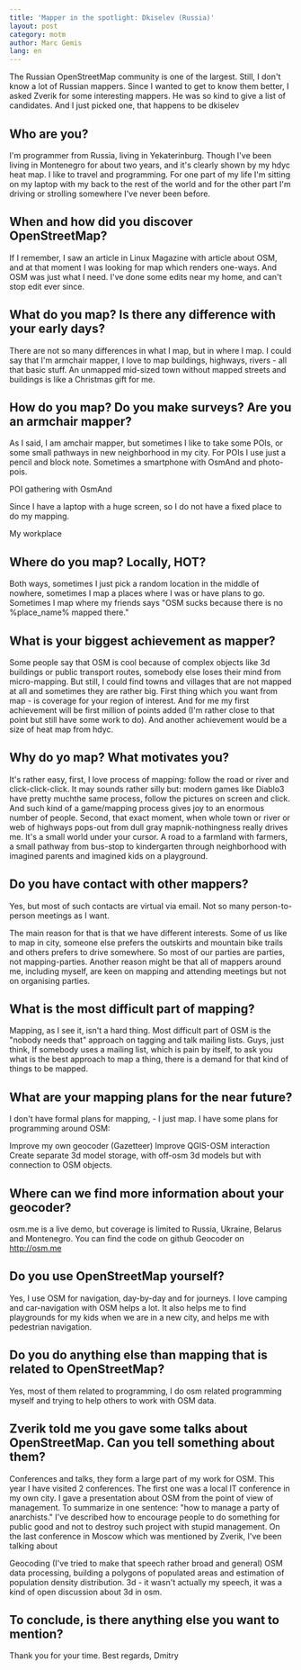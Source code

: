```yaml
---
title: 'Mapper in the spotlight: Dkiselev (Russia)'
layout: post
category: motm
author: Marc Gemis
lang: en
---
```


The Russian OpenStreetMap community is one of the largest. Still, I don't know a lot of Russian mappers. Since I wanted to get to know them better, I asked Zverik for some interesting mappers. He was so kind to give a list of candidates. And I just picked one, that happens to be dkiselev

## Who are you?

I'm programmer from Russia, living in Yekaterinburg. Though I've been living in Montenegro for about two years, and it's clearly shown by my hdyc heat map. I like to travel and programming. For one part of my life I'm sitting on my laptop with my back to the rest of the world and for the other part I'm driving or strolling somewhere I've never been before.

## When and how did you discover OpenStreetMap?

If I remember, I saw an article in Linux Magazine with article about OSM, and at that moment I was looking for map which renders one-ways. And OSM was just what I need. I've done some edits near my home, and can't stop edit ever since.

## What do you map? Is there any difference with your early days?

There are not so many differences in what I map, but in where I map. I could say that I'm armchair mapper, I love to map buildings, highways, rivers - all that basic stuff. An unmapped mid-sized town without mapped streets and buildings is like a Christmas gift for me.

## How do you map? Do you make surveys? Are you an armchair mapper?

As I said, I am amchair mapper, but sometimes I like to take some POIs, or some small pathways in new neighborhood in my city. For POIs I use just a pencil and block note. Sometimes a smartphone with OsmAnd and photo-pois.

POI gathering with OsmAnd

Since I have a laptop with a huge screen, so I do not have a fixed place to do my mapping.

My workplace

## Where do you map? Locally, HOT?

Both ways, sometimes I just pick a random location in the middle of nowhere, sometimes I map a places where I was or have plans to go. Sometimes I map where my friends says "OSM sucks because there is no %place_name% mapped there."

## What is your biggest achievement as mapper?

Some people say that OSM is cool because of complex objects like 3d buildings or public transport routes, somebody else loses their mind from micro-mapping. But still, I could find towns and villages that are not mapped at all and sometimes they are rather big. First thing which you want from map - is coverage for your region of interest. And for me my first achievement will be first million of points added (I'm rather close to that point but still have some work to do). And another achievement would be a size of heat map from hdyc.

## Why do yo map? What motivates you?

It's rather easy, first, I love process of mapping: follow the road or river and click-click-click. It may sounds rather silly but: modern games like Diablo3 have pretty muchthe same process, follow the pictures on screen and click. And such kind of a game/mapping process gives joy to an enormous number of people. Second, that exact moment, when whole town or river or web of highways pops-out from dull gray mapnik-nothingness really drives me. It's a small world under your cursor. A road to a farmland with farmers, a small pathway from bus-stop to kindergarten through neighborhood with imagined parents and imagined kids on a playground.

## Do you have contact with other mappers?

Yes, but most of such contacts are virtual via email. Not so many person-to-person meetings as I want.

The main reason for that is that we have different interests. Some of us like to map in city, someone else prefers the outskirts and mountain bike trails and others prefers to drive somewhere. So most of our parties are parties, not mapping-parties. Another reason might be that all of mappers around me, including myself, are keen on mapping and attending meetings but not on organising parties.

## What is the most difficult part of mapping?

Mapping, as I see it, isn't a hard thing. Most difficult part of OSM is the "nobody needs that" approach on tagging and talk mailing lists. Guys, just think, If somebody uses a mailing list, which is pain by itself, to ask you what is the best approach to map a thing, there is a demand for that kind of things to be mapped.

## What are your mapping plans for the near future?

I don't have formal plans for mapping, - I just map. I have some plans for programming around OSM:

Improve my own geocoder (Gazetteer) Improve QGIS-OSM interaction Create separate 3d model storage, with off-osm 3d models but with connection to OSM objects.

## Where can we find more information about your geocoder?

osm.me is a live demo, but coverage is limited to Russia, Ukraine, Belarus and Montenegro. You can find the code on github Geocoder on http://osm.me

## Do you use OpenStreetMap yourself?

Yes, I use OSM for navigation, day-by-day and for journeys. I love camping and car-navigation with OSM helps a lot. It also helps me to find playgrounds for my kids when we are in a new city, and helps me with pedestrian navigation.

## Do you do anything else than mapping that is related to OpenStreetMap?

Yes, most of them related to programming, I do osm related programming myself and trying to help others to work with OSM data.

## Zverik told me you gave some talks about OpenStreetMap. Can you tell something about them?

Conferences and talks, they form a large part of my work for OSM. This year I have visited 2 conferences. The first one was a local IT conference in my own city. I gave a presentation about OSM from the point of view of management. To summarize in one sentence: "how to manage a party of anarchists." I've described how to encourage people to do something for public good and not to destroy such project with stupid management. On the last conference in Moscow which was mentioned by Zverik, I've been talking about

Geocoding (I've tried to make that speech rather broad and general)
OSM data processing, building a polygons of populated areas and estimation of population density distribution.
3d - it wasn't actually my speech, it was a kind of open discussion about 3d in osm.

## To conclude, is there anything else you want to mention?

Thank you for your time. 
Best regards, Dmitry
